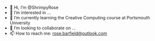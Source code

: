 - 👋 Hi, I’m @ShrimpyRose
- 👀 I’m interested in ...
- 🌱 I’m currently learning the Creative Computing course at Portsmouth University
- 💞️ I’m looking to collaborate on ...
- 📫 How to reach me:
    rose.barfield@outlook.com

<!---
ShrimpyRose/ShrimpyRose is a ✨ special ✨ repository because its `README.md` (this file) appears on your GitHub profile.
You can click the Preview link to take a look at your changes.
--->
